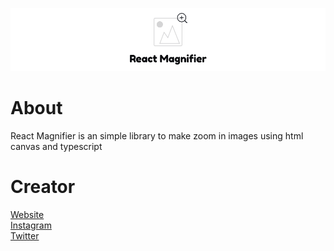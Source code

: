 ![React Magnifier](public/thumb.png)

# About
React Magnifier is an simple library to make zoom in images using html canvas and typescript

# Creator

[Website](https://davilhlapak.com.br)  
[Instagram](https://www.instagram.com/davilhlapak/)  
[Twitter](https://twitter.com/DaviLhlapakRosa)